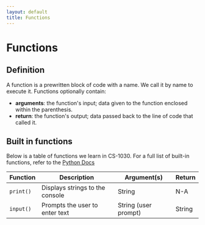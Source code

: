 ```yaml
---
layout: default
title: Functions
---
```


# Functions

## Definition
A function is a prewritten block of code with a name. We call it by name to execute it. Functions optionally contain:
  - **arguments**: the function's input; data given to the function enclosed within the parenthesis.
  - **return**: the function's output; data passed back to the line of code that called it.

## Built in functions
Below is a table of functions we learn in CS-1030. For a full list of built-in functions, refer to the [Python Docs](https://docs.python.org/3/library/functions.html)

| Function 	| Description 	| Argument(s) 	| Return  |
|-	|-	|-	|- |
| ```print()``` 	| Displays strings to the console 	| String 	| N-A |
| ```input()``` 	| Prompts the user to enter text 	| String (user prompt)	| String |
